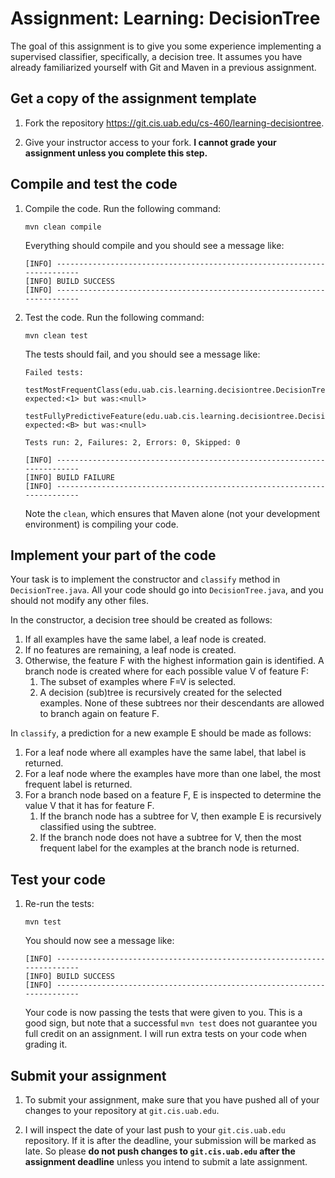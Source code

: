# Assignment: Learning: DecisionTree

The goal of this assignment is to give you some experience implementing a supervised classifier, specifically, a decision tree. It assumes you have already familiarized yourself with Git and Maven in a previous assignment.

## Get a copy of the assignment template

1. Fork the repository https://git.cis.uab.edu/cs-460/learning-decisiontree.

2. Give your instructor access to your fork. **I cannot grade your assignment unless you complete this step.**

## Compile and test the code

1.  Compile the code. Run the following command:

        mvn clean compile

    Everything should compile and you should see a message like:

        [INFO] ------------------------------------------------------------------------
        [INFO] BUILD SUCCESS
        [INFO] ------------------------------------------------------------------------

2.  Test the code. Run the following command:

        mvn clean test

    The tests should fail, and you should see a message like:

        Failed tests:
          testMostFrequentClass(edu.uab.cis.learning.decisiontree.DecisionTreeTest): expected:<1> but was:<null>
          testFullyPredictiveFeature(edu.uab.cis.learning.decisiontree.DecisionTreeTest): expected:<B> but was:<null>

        Tests run: 2, Failures: 2, Errors: 0, Skipped: 0

        [INFO] ------------------------------------------------------------------------
        [INFO] BUILD FAILURE
        [INFO] ------------------------------------------------------------------------

    Note the `clean`, which ensures that Maven alone (not your development environment) is compiling your code.

## Implement your part of the code

Your task is to implement the constructor and `classify` method in `DecisionTree.java`. All your code should go into `DecisionTree.java`, and you should not modify any other files.

In the constructor, a decision tree should be created as follows:

1. If all examples have the same label, a leaf node is created.
2. If no features are remaining, a leaf node is created.
3. Otherwise, the feature F with the highest information gain is identified. A branch node is created where for each possible value V of feature F:  
   1. The subset of examples where F=V is selected.
   2. A decision (sub)tree is recursively created for the selected examples. None of these subtrees nor their descendants are allowed to branch again on feature F.

In `classify`, a prediction for a new example E should be made as follows:

1. For a leaf node where all examples have the same label, that label is returned.
2. For a leaf node where the examples have more than one label, the most frequent label is returned.
3. For a branch node based on a feature F, E is inspected to determine the value V that it has for feature F.
   1. If the branch node has a subtree for V, then example E is recursively classified using the subtree.
   2. If the branch node does not have a subtree for V, then the most frequent label for the examples at the branch node is returned.

## Test your code

1.  Re-run the tests:

        mvn test

    You should now see a message like:

        [INFO] ------------------------------------------------------------------------
        [INFO] BUILD SUCCESS
        [INFO] ------------------------------------------------------------------------

    Your code is now passing the tests that were given to you. This is a good sign, but note that a successful `mvn test` does not guarantee you full credit on an assignment. I will run extra tests on your code when grading it.

## Submit your assignment

1.  To submit your assignment, make sure that you have pushed all of your changes to your repository at `git.cis.uab.edu`.

2.  I will inspect the date of your last push to your `git.cis.uab.edu` repository. If it is after the deadline, your submission will be marked as late. So please **do not push changes to `git.cis.uab.edu` after the assignment deadline** unless you intend to submit a late assignment.
